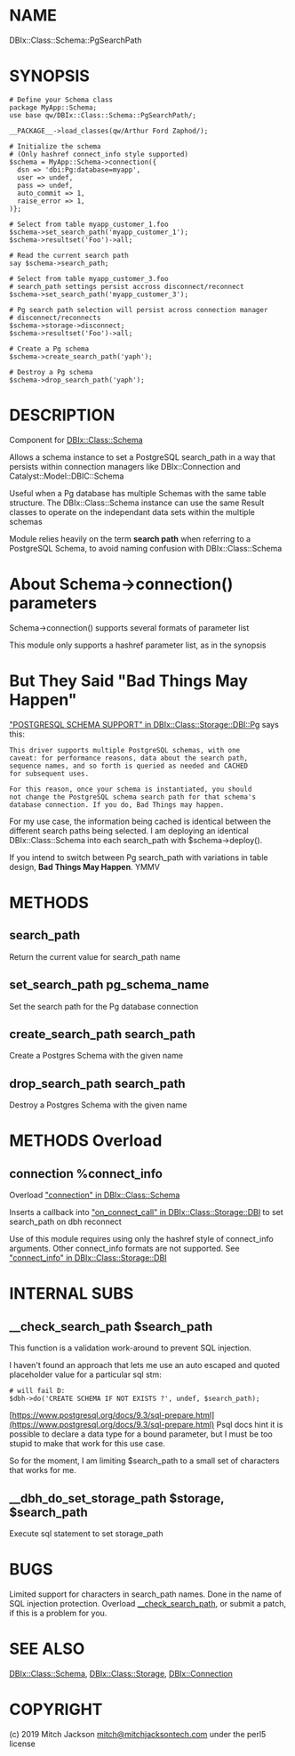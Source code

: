 # NAME

DBIx::Class::Schema::PgSearchPath

# SYNOPSIS

    # Define your Schema class
    package MyApp::Schema;
    use base qw/DBIx::Class::Schema::PgSearchPath/;
    
    __PACKAGE__->load_classes(qw/Arthur Ford Zaphod/);

    # Initialize the schema
    # (Only hashref connect_info style supported)
    $schema = MyApp::Schema->connection({
      dsn => 'dbi:Pg:database=myapp',
      user => undef,
      pass => undef,
      auto_commit => 1,
      raise_error => 1,
    )};
    
    # Select from table myapp_customer_1.foo
    $schema->set_search_path('myapp_customer_1');
    $schema->resultset('Foo')->all;

    # Read the current search path
    say $schema->search_path;

    # Select from table myapp_customer_3.foo
    # search_path settings persist accross disconnect/reconnect
    $schema->set_search_path('myapp_customer_3');

    # Pg search path selection will persist across connection manager
    # disconnect/reconnects
    $schema->storage->disconnect;
    $schema->resultset('Foo')->all;

    # Create a Pg schema
    $schema->create_search_path('yaph');

    # Destroy a Pg schema
    $schema->drop_search_path('yaph');

# DESCRIPTION

Component for [DBIx::Class::Schema](https://metacpan.org/pod/DBIx::Class::Schema)

Allows a schema instance to set a PostgreSQL search\_path in a way that
persists within connection managers like DBIx::Connection and
Catalyst::Model::DBIC::Schema

Useful when a Pg database has multiple Schemas with the same table structure.
The DBIx::Class::Schema instance can use the same Result classes to operate
on the independant data sets within the multiple schemas

Module relies heavily on the term **search path** when referring to a
PostgreSQL Schema, to avoid naming confusion with DBIx::Class::Schema

# About Schema->connection() parameters

Schema->connection() supports several formats of parameter list

This module only supports a hashref parameter list, as in the synopsis

# But They Said "Bad Things May Happen"

["POSTGRESQL SCHEMA SUPPORT" in DBIx::Class::Storage::DBI::Pg](https://metacpan.org/pod/DBIx::Class::Storage::DBI::Pg#POSTGRESQL-SCHEMA-SUPPORT) says this:

    This driver supports multiple PostgreSQL schemas, with one
    caveat: for performance reasons, data about the search path,
    sequence names, and so forth is queried as needed and CACHED
    for subsequent uses.
    
    For this reason, once your schema is instantiated, you should
    not change the PostgreSQL schema search path for that schema's
    database connection. If you do, Bad Things may happen.

For my use case, the information being cached is identical between
the different search paths being selected.  I am deploying an identical
DBIx::Class::Schema into each search\_path with $schema->deploy().

If you intend to switch between Pg search\_path with variations in
table design, **Bad Things May Happen**.  YMMV

# METHODS

## search\_path

Return the current value for search\_path name

## set\_search\_path pg\_schema\_name

Set the search path for the Pg database connection

## create\_search\_path search\_path

Create a Postgres Schema with the given name

## drop\_search\_path search\_path

Destroy a Postgres Schema with the given name

# METHODS Overload

## connection %connect\_info

Overload ["connection" in DBIx::Class::Schema](https://metacpan.org/pod/DBIx::Class::Schema#connection)

Inserts a callback into ["on\_connect\_call" in DBIx::Class::Storage::DBI](https://metacpan.org/pod/DBIx::Class::Storage::DBI#on_connect_call)
to set search\_path on dbh reconnect

Use of this module requires using only the hashref style of
connect\_info arguments. Other connect\_info formats are not
supported.  See ["connect\_info" in DBIx::Class::Storage::DBI](https://metacpan.org/pod/DBIx::Class::Storage::DBI#connect_info)

# INTERNAL SUBS

## \_\_check\_search\_path $search\_path

This function is a validation work-around to prevent SQL injection.

I haven't found an approach that lets me use an auto escaped and quoted
placeholder value for a particular sql stm:

    # will fail D:
    $dbh->do('CREATE SCHEMA IF NOT EXISTS ?', undef, $search_path);

[https://www.postgresql.org/docs/9.3/sql-prepare.html](https://www.postgresql.org/docs/9.3/sql-prepare.html) Psql docs hint it is
possible to declare a data type for a bound parameter, but I must be too
stupid to make that work for this use case.

So for the moment, I am limiting $search\_path to a small set of characters
that works for me.

## \_\_dbh\_do\_set\_storage\_path $storage, $search\_path

Execute sql statement to set storage\_path

# BUGS

Limited support for characters in search\_path names.  Done in the name of
SQL injection protection.  Overload [\_\_check\_search\_path](https://metacpan.org/pod/__check_search_path), or submit a
patch, if this is a problem for you.

# SEE ALSO

[DBIx::Class::Schema](https://metacpan.org/pod/DBIx::Class::Schema), [DBIx::Class::Storage](https://metacpan.org/pod/DBIx::Class::Storage), [DBIx::Connection](https://metacpan.org/pod/DBIx::Connection)

# COPYRIGHT

(c) 2019 Mitch Jackson <mitch@mitchjacksontech.com> under the perl5 license
